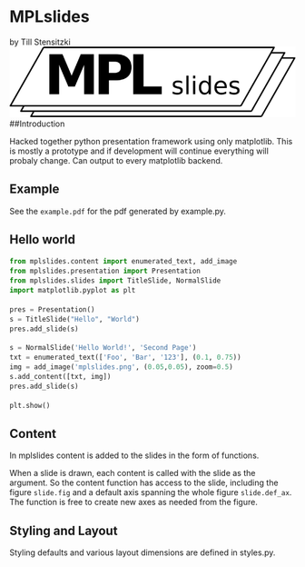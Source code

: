 # MPLslides
by Till Stensitzki
![](https://github.com/Tillsten/MPLslides/raw/master/examples/mplslides.png)
##Introduction 

Hacked together python presentation framework using only matplotlib.
This is mostly a prototype and if development will continue everything 
will probaly change. Can output to every matplotlib backend.

## Example
See the `example.pdf` for the pdf generated by example.py.

## Hello world
```python
from mplslides.content import enumerated_text, add_image
from mplslides.presentation import Presentation
from mplslides.slides import TitleSlide, NormalSlide
import matplotlib.pyplot as plt

pres = Presentation()
s = TitleSlide("Hello", "World")
pres.add_slide(s)

s = NormalSlide('Hello World!', 'Second Page')
txt = enumerated_text(['Foo', 'Bar', '123'], (0.1, 0.75))
img = add_image('mplslides.png', (0.05,0.05), zoom=0.5)
s.add_content([txt, img])
pres.add_slide(s)

plt.show()
```

## Content
In mplslides content is added to the slides in the form of functions.

When a slide is drawn, each content is called with the slide as the
argument. So the content function has access to the slide, including
the figure `slide.fig` and a default axis spanning the whole figure
`slide.def_ax`. The function is free to create new axes as needed from
the figure.

## Styling and Layout

Styling defaults and various layout dimensions are defined in styles.py.